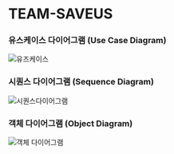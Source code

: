 # TEAM-SAVEUS

### 유스케이스 다이어그램 (Use Case Diagram)
![유즈케이스](https://github.com/user-attachments/assets/dd0b4c69-6bcb-42e9-8b1c-7d7d00359890)

### 시퀀스 다이어그램 (Sequence Diagram)
![시퀀스다이어그램](https://github.com/user-attachments/assets/2c1d930c-bf11-4221-b800-22003754a19a)

### 객체 다이어그램 (Object Diagram)
![객체 다이어그램](https://github.com/user-attachments/assets/12c050cf-4ebd-4c00-81b1-27e8c0af0edd)
